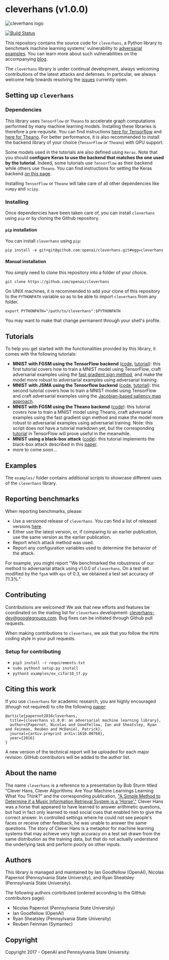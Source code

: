 # cleverhans (v1.0.0)

<img src="https://github.com/openai/cleverhans/blob/master/logo.png?raw=true" alt="cleverhans logo">

[![Build Status](https://travis-ci.org/openai/cleverhans.svg?branch=master)](https://travis-ci.org/openai/cleverhans)

This repository contains the source code for `cleverhans`, a Python library to
benchmark machine learning systems' vulnerability to
[adversarial examples](http://karpathy.github.io/2015/03/30/breaking-convnets/).
You can learn more about such vulnerabilities on the accompanying [blog](http://cleverhans.io).

The `cleverhans` library is under continual development, always welcoming
contributions of the latest attacks and defenses.
In particular, we always welcome help towards resolving the [issues](https://github.com/openai/cleverhans/issues)
currently open.

## Setting up `cleverhans`

### Dependencies

This library uses `TensorFlow` or `Theano` to accelerate graph
computations performed by many machine learning models.
Installing these libraries is therefore a pre-requisite.
You can find instructions
[here for Tensorflow](https://www.tensorflow.org/get_started/os_setup)
and [here for Theano](http://deeplearning.net/software/theano/install.html).
For better performance, it is also recommended to install the
backend library of your choice (`TensorFlow` or `Theano`) with GPU support.

Some models used in the tutorials are also defined using `Keras`.
Note that you should **configure Keras to use the backend that matches
the one used by the tutorial**. Indeed, some tutorials use `Tensorflow`
as their backend while others use `Theano`. You
can find instructions for
setting the Keras backend [on this page](https://keras.io/backend/).

Installing `TensorFlow` or `Theano` will
take care of all other dependencies like `numpy` and `scipy`.

### Installing

Once dependencies have been taken care of, you can install `cleverhans` using
`pip` or by cloning the Github repository.

#### `pip` installation

You can install `cleverhans` using `pip`:

```
pip install -e git+git@github.com:openai/cleverhans.git#egg=cleverhans
```

#### Manual installation

You simply need to clone this repository into a folder of your choice.

```
git clone https://github.com/openai/cleverhans
```

On UNIX machines, it is recommended to add your clone of this repository to the
`PYTHONPATH` variable so as to be able to import `cleverhans` from any folder.

```
export PYTHONPATH="/path/to/cleverhans":$PYTHONPATH
```

You may want to make that change permanent through your shell's profile.

## Tutorials

To help you get started with the functionalities provided by this library, it
comes with the following tutorials:
* **MNIST with FGSM using the TensorFlow backend** ([code](tutorials/mnist_tutorial_tf.py), [tutorial](tutorials/mnist_tutorial_tf.md)): this first
tutorial covers how to train a MNIST model using TensorFlow,
craft adversarial examples using the [fast gradient sign method](https://arxiv.org/abs/1412.6572),
and make the model more robust to adversarial
examples using adversarial training.
* **MNIST with JSMA using the Tensorflow backend** ([code](tutorials/mnist_tutorial_jsma.py), [tutorial](tutorials/mnist_tutorial_jsma.md)): this second
tutorial covers how to train a MNIST model using TensorFlow and
craft adversarial examples using the [Jacobian-based saliency map approach](https://arxiv.org/abs/1511.07528).
* **MNIST with FGSM using the Theano backend** ([code](tutorials/mnist_tutorial_th.py)): this
tutorial covers how to train a MNIST model using Theano,
craft adversarial examples using the fast gradient sign
method and make the model more robust to
adversarial examples using adversarial training.
Note: this script does not have a tutorial markdown
yet, but the corresponding [tutorial](tutorials/mnist_tutorial_tf.md) in TensorFlow
will prove useful in the meanwhile.
* **MNIST using a black-box attack** ([code](tutorials/mnist_blackbox.py)):
this tutorial implements the black-box
attack described in this [paper](https://arxiv.org/abs/1602.02697).
* more to come soon...

## Examples

The `examples/` folder contains additional scripts to showcase different uses
of the `cleverhans` library.

## Reporting benchmarks

When reporting benchmarks, please:
* Use a versioned release of `cleverhans`. You can find a list of released versions [here](https://github.com/openai/cleverhans/releases).
* Either use the latest version, or, if comparing to an earlier publication, use the same version as the earlier publication.
* Report which attack method was used.
* Report any configuration variables used to determine the behavior of the attack.

For example, you might report "We benchmarked the robustness of our method to
adversarial attack using v1.0.0 of `cleverhans`. On a test set modified by the
`fgsm` with `eps` of 0.3, we obtained a test set accuracy of 71.3%."

## Contributing

Contributions are welcomed! We ask that new efforts and features be coordinated
on the mailing list for `cleverhans` development: [cleverhans-dev@googlegroups.com](https://groups.google.com/forum/#!forum/cleverhans-dev).
Bug fixes can be initiated through Github pull requests.

When making contributions to `cleverhans`, we ask that you follow the
`PEP8` coding style in your pull requests.

### Setup for contributing

- `pip3 install -r requirements.txt`
- `sudo python3 setup.py install`
- `python3 examples/ex_cifar10_tf.py`

## Citing this work

If you use `cleverhans` for academic research, you are highly encouraged
(though not required) to cite the following [paper](https://arxiv.org/abs/1610.00768):

```
@article{papernot2016cleverhans,
  title={cleverhans v1.0.0: an adversarial machine learning library},
  author={Papernot, Nicolas and Goodfellow, Ian and Sheatsley, Ryan and Feinman, Reuben and McDaniel, Patrick},
  journal={arXiv preprint arXiv:1610.00768},
  year={2016}
}
```

A new version of the technical report will be uploaded for each major
revision. GitHub contributors will be added to the author list.

## About the name

The name `cleverhans` is a reference to a presentation by Bob Sturm titled
“Clever Hans, Clever Algorithms: Are Your Machine Learnings Learning What You
Think?" and the corresponding publication, ["A Simple Method to Determine if a
Music Information Retrieval System is a
'Horse'."](http://ieeexplore.ieee.org/document/6847693/) Clever Hans was a
horse that appeared to have learned to answer arithmetic questions, but had in
fact only learned to read social cues that enabled him to give the correct
answer. In controlled settings where he could not see people's faces or receive
other feedback, he was unable to answer the same questions. The story of Clever
Hans is a metaphor for machine learning systems that may achieve very high
accuracy on a test set drawn from the same distribution as the training data,
but that do not actually understand the underlying task and perform poorly on
other inputs.

## Authors

This library is managed and maintained by Ian Goodfellow (OpenAI),
Nicolas Papernot (Pennsylvania State University), and
Ryan Sheatsley (Pennsylvania State University).

The following authors contributed (ordered according to the GitHub contributors page):
* Nicolas Papernot (Pennsylvania State University)
* Ian Goodfellow (OpenAI)
* Ryan Sheatsley (Pennsylvania State University)
* Reuben Feinman (Symantec)

## Copyright

Copyright 2017 - OpenAI and Pennsylvania State University.
